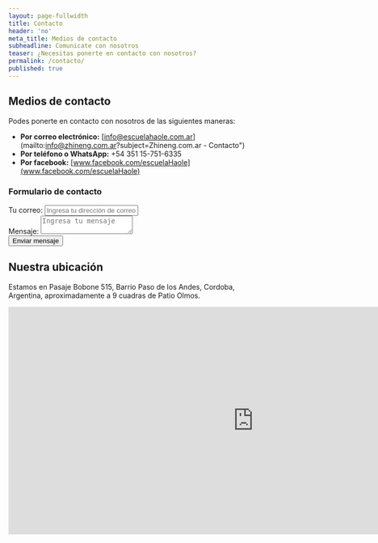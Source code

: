 ```yaml
---
layout: page-fullwidth
title: Contacto
header: 'no'
meta_title: Medios de contacto
subheadline: Comunicate con nosotros
teaser: ¿Necesitas ponerte en contacto con nosotros?
permalink: /contacto/
published: true
---
```

## Medios de contacto
Podes ponerte en contacto con nosotros de las siguientes maneras:
* **Por correo electrónico:** [info@escuelahaole.com.ar](mailto:info@zhineng.com.ar?subject=Zhineng.com.ar - Contacto")
* **Por teléfono o WhatsApp:** +54 351 15-751-6335
* **Por facebook:** [www.facebook.com/escuelaHaole](www.facebook.com/escuelaHaole)

### Formulario de contacto
<div class="panel">
  <form id="formInscribirme" action="//formspree.io/info@zhineng.com.ar" method="POST">
    <input type="hidden" name="_subject" value="Zhineng.com.ar - Contacto">
    <div class="row">
      <div class="large-12 columns">
        <label>Tu correo: <input type="email" name="_replyto" placeholder="Ingresa tu dirección de correo electrónico"></label>
      </div>
    </div>
    <div class="row">
      <div class="large-12 columns">
        <label>Mensaje: <textarea name="mensaje" placeholder="Ingresa tu mensaje"></textarea></label>
      </div>
    </div>
    <div class="row">
      <div class="large-12 columns" style="text-align: center">
        <input type="submit" class="button round success" value="Enviar mensaje">
      </div>
    </div>
  </form>
</div>

## Nuestra ubicación
Estamos en Pasaje Bobone 515, Barrio Paso de los Andes, Cordoba, Argentina, aproximadamente a 9 cuadras de Patio Olmos.

<iframe src="https://www.google.com/maps/embed?pb=!1m18!1m12!1m3!1d3404.8671301103086!2d-64.20392808457956!3d-31.41778668140364!2m3!1f0!2f0!3f0!3m2!1i1024!2i768!4f13.1!3m3!1m2!1s0x9432a27f07fd79e7%3A0xbd05a4400d39d6e9!2sEscuela+Haole!5e0!3m2!1sen!2sar!4v1480277404318" width="970" height="450" frameborder="0" style="border:0" allowfullscreen></iframe>
